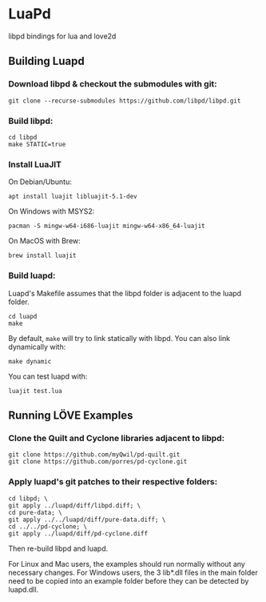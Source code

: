 # LuaPd
libpd bindings for lua and love2d

## Building Luapd

### Download libpd & checkout the submodules with git:

    git clone --recurse-submodules https://github.com/libpd/libpd.git

### Build libpd:

    cd libpd
    make STATIC=true

### Install LuaJIT

On Debian/Ubuntu:

    apt install luajit libluajit-5.1-dev

On Windows with MSYS2:

    pacman -S mingw-w64-i686-luajit mingw-w64-x86_64-luajit

On MacOS with Brew:

    brew install luajit

### Build luapd:

Luapd's Makefile assumes that the libpd folder is adjacent to the luapd folder.

    cd luapd
    make

By default, `make` will try to link statically with libpd. You can also link dynamically with:

    make dynamic

You can test luapd with:

    luajit test.lua

## Running LÖVE Examples

### Clone the Quilt and Cyclone libraries adjacent to libpd:

    git clone https://github.com/myQwil/pd-quilt.git
    git clone https://github.com/porres/pd-cyclone.git

### Apply luapd's git patches to their respective folders:

    cd libpd; \
    git apply ../luapd/diff/libpd.diff; \
    cd pure-data; \
    git apply ../../luapd/diff/pure-data.diff; \
    cd ../../pd-cyclone; \
    git apply ../luapd/diff/pd-cyclone.diff

Then re-build libpd and luapd.

For Linux and Mac users, the examples should run normally without any necessary changes.
For Windows users, the 3 lib\*.dll files in the main folder need to be copied into an example folder before they can be detected by luapd.dll.
